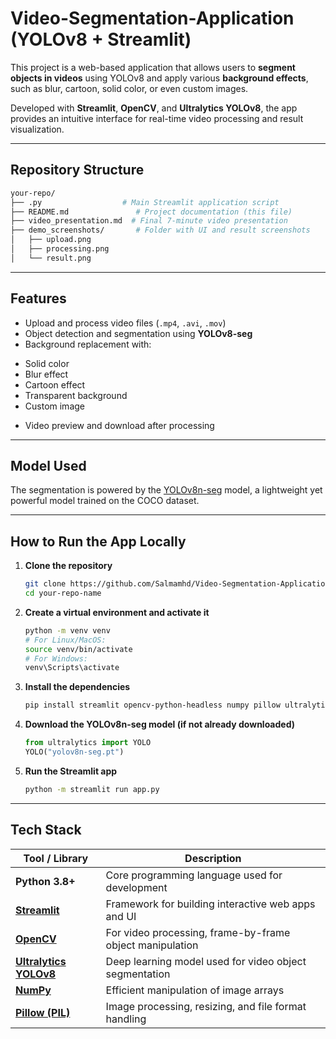 # Video-Segmentation-Application (YOLOv8 + Streamlit)

This project is a web-based application that allows users to **segment objects in videos** using YOLOv8 and apply various **background effects**, such as blur, cartoon, solid color, or even custom images.

Developed with **Streamlit**, **OpenCV**, and **Ultralytics YOLOv8**, the app provides an intuitive interface for real-time video processing and result visualization.

---

## Repository Structure

  ```bash
  your-repo/
  ├── .py                  # Main Streamlit application script
  ├── README.md               # Project documentation (this file)
  ├── video_presentation.md  # Final 7-minute video presentation
  ├── demo_screenshots/       # Folder with UI and result screenshots
  │   ├── upload.png
  │   ├── processing.png
  │   └── result.png
```
---

## Features

-  Upload and process video files (`.mp4`, `.avi`, `.mov`)
-  Object detection and segmentation using **YOLOv8-seg**
-  Background replacement with:
  * Solid color
  * Blur effect
  * Cartoon effect
  * Transparent background
  * Custom image
-  Video preview and download after processing

---

## Model Used

The segmentation is powered by the [YOLOv8n-seg](https://docs.ultralytics.com/models/yolov8/#object-segmentation) model, a lightweight yet powerful model trained on the COCO dataset.

---

## How to Run the App Locally

1. **Clone the repository**
   ```bash
   git clone https://github.com/Salmamhd/Video-Segmentation-Application.git
   cd your-repo-name
2. **Create a virtual environment and activate it**
   ```bash
   python -m venv venv
   # For Linux/MacOS:
   source venv/bin/activate
   # For Windows:
   venv\Scripts\activate
4. **Install the dependencies**
   ```bash
   pip install streamlit opencv-python-headless numpy pillow ultralytics
6. **Download the YOLOv8n-seg model (if not already downloaded)**
   ```python
   from ultralytics import YOLO
   YOLO("yolov8n-seg.pt")
8. **Run the Streamlit app**
   ```bash
   python -m streamlit run app.py

---

## Tech Stack

| Tool / Library        | Description                                           |
|------------------------|-------------------------------------------------------|
| **Python 3.8+**        | Core programming language used for development        |
| **[Streamlit](https://streamlit.io/)**        | Framework for building interactive web apps and UI        |
| **[OpenCV](https://opencv.org/)**             | For video processing, frame-by-frame object manipulation  |
| **[Ultralytics YOLOv8](https://github.com/ultralytics/ultralytics)** | Deep learning model used for video object segmentation     |
| **[NumPy](https://numpy.org/)**               | Efficient manipulation of image arrays                    |
| **[Pillow (PIL)](https://python-pillow.org/)**| Image processing, resizing, and file format handling      |




